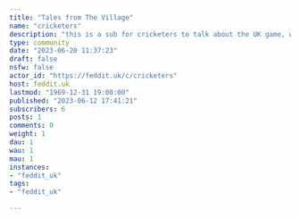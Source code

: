 ```yaml
---
title: "Tales from The Village" 
name: "cricketers"
description: "this is a sub for cricketers to talk about the UK game, with a focus on club crickettell us about the unplayable jaffa that got you."
type: community
date: "2023-06-20 11:37:23"
draft: false
nsfw: false
actor_id: "https://feddit.uk/c/cricketers"
host: feddit.uk
lastmod: "1969-12-31 19:00:00"
published: "2023-06-12 17:41:21"
subscribers: 6
posts: 1
comments: 0
weight: 1
dau: 1
wau: 1
mau: 1
instances:
- "feddit_uk"
tags: 
- "feddit_uk"

---
```

